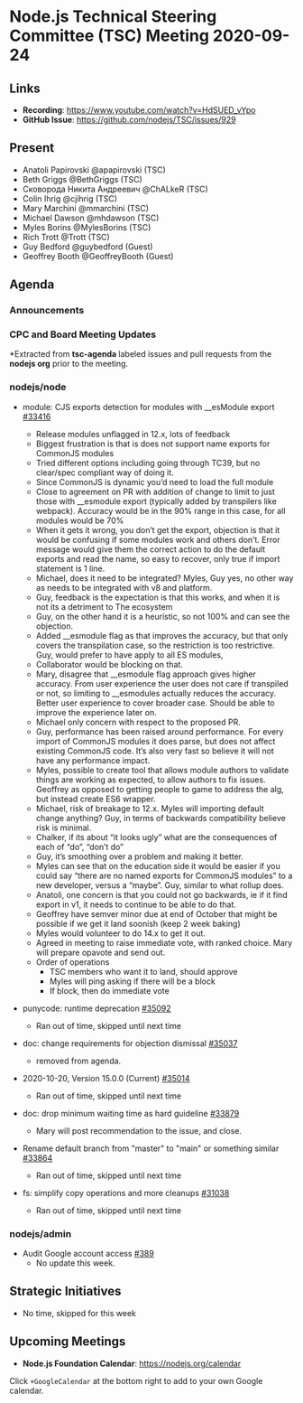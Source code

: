 # Node.js Technical Steering Committee (TSC) Meeting 2020-09-24

## Links

* **Recording**:  https://www.youtube.com/watch?v=HdSUED_vYpo
* **GitHub Issue**: https://github.com/nodejs/TSC/issues/929

## Present

* Anatoli Papirovski @apapirovski (TSC)
* Beth Griggs @BethGriggs (TSC)
* Сковорода Никита Андреевич @ChALkeR (TSC)
* Colin Ihrig @cjihrig (TSC)
* Mary Marchini @mmarchini (TSC)
* Michael Dawson @mhdawson (TSC)
* Myles Borins @MylesBorins (TSC)
* Rich Trott @Trott (TSC)
* Guy Bedford @guybedford (Guest)
* Geoffrey Booth @GeoffreyBooth (Guest)

## Agenda

### Announcements

### CPC and Board Meeting Updates
 
*Extracted from **tsc-agenda** labeled issues and pull requests from the **nodejs org** prior to the meeting.

### nodejs/node

* module: CJS exports detection for modules with __esModule export [#33416](https://github.com/nodejs/node/pull/33416)
  * Release modules unflagged in 12.x, lots of feedback
  * Biggest frustration is that is does not support name exports for CommonJS modules
  * Tried different options including going through TC39, but no clear/spec compliant way
    of doing it.
  * Since CommonJS is dynamic you’d need to load the full module
  * Close to agreement on PR with addition of change to limit to just those with
     __esmodule export (typically added by transpilers like webpack).  Accuracy would
    be in the 90% range in this case, for all modules would be 70%
  * When it gets it wrong, you don’t get the export, objection is that it would be confusing
    if some modules work and others don’t. Error message would give them the correct
    action to do the default exports and read the name, so easy to recover, only true if import
    statement is 1 line.
  * Michael, does it need to be integrated?  Myles, Guy yes, no other way as needs to be
    integrated with v8 and platform.
  * Guy, feedback is the expectation is that this works, and when it is not its a detriment to
    The ecosystem
  * Guy, on the other hand it is a heuristic, so not 100% and can see the objection.
  * Added __esmodule flag as that improves the accuracy, but that only covers the transpilation
    case, so the restriction is too restrictive.  Guy, would prefer to have apply to all ES modules,
  * Collaborator would be blocking on that.
  * Mary, disagree that __esmodule flag approach gives higher accuracy. From user experience
    the user does not care if transpiled or not, so limiting to __esmodules actually reduces
    the accuracy. Better user experience to cover broader case. Should be able to improve the
    experience later on.
  * Michael only concern with respect to the proposed PR. 
  * Guy, performance has been raised around performance. For every import of CommonJS
    modules it does parse, but does not affect existing CommonJS code.  It’s also very fast so
    believe it will not have any performance impact.
  * Myles, possible to create tool that allows module authors to validate things are working as
    expected, to allow authors to fix issues. Geoffrey as opposed to getting people to game to
    address the alg, but instead create ES6 wrapper.
  * Michael, risk of breakage to 12.x. Myles will importing default change anything? Guy, in terms
    of backwards compatibility believe risk is minimal.
  * Chalker, if its about “it looks ugly” what are the consequences of each of “do”, “don’t do”
  * Guy, it’s smoothing over a problem and making it better.
  * Myles can see that on the education side it would be easier if you could say “there are no
    named exports for CommonJS modules” to a new developer, versus a “maybe”. Guy, similar
    to what rollup does.
  * Anatoli, one concern is that you could not go backwards, ie if it find export in v1, it needs to
    continue to be able to do that.
  * Geoffrey have semver minor due at end of October that might be possible if we get it land
    soonish (keep 2 week baking)
  * Myles would volunteer to do 14.x to get it out.
  * Agreed in meeting to raise immediate vote, with ranked choice.  Mary will prepare opavote
    and send out.
  * Order of operations
    * TSC members who want it to land, should approve
    * Myles will ping asking if there will be a block
    * If block, then do immediate vote
   
* punycode: runtime deprecation [#35092](https://github.com/nodejs/node/pull/35092)
  * Ran out of time, skipped until next time

* doc: change requirements for objection dismissal [#35037](https://github.com/nodejs/node/pull/35037)
  * removed from agenda.

* 2020-10-20, Version 15.0.0 (Current) [#35014](https://github.com/nodejs/node/pull/35014)
  * Ran out of time, skipped until next time

* doc: drop minimum waiting time as hard guideline [#33879](https://github.com/nodejs/node/pull/33879)
  * Mary will post recommendation to the issue, and close.

* Rename default branch from "master" to "main" or something similar [#33864](https://github.com/nodejs/node/issues/33864)
  * Ran out of time, skipped until next time

* fs: simplify copy operations and more cleanups [#31038](https://github.com/nodejs/node/pull/31038)
  * Ran out of time, skipped until next time

### nodejs/admin

* Audit Google account access [#389](https://github.com/nodejs/admin/issues/389)
  * No update this week.

## Strategic Initiatives

* No time, skipped for this week

## Upcoming Meetings


* **Node.js Foundation Calendar**: https://nodejs.org/calendar


Click `+GoogleCalendar` at the bottom right to add to your own Google calendar.
